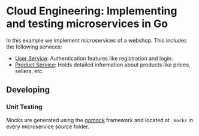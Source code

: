 # Cloud Engineering: Implementing and testing microservices in Go
In this example we implement microservices of a webshop. This includes
the following services:

* [User Service](src/user-service/): Authentication features like registration and login.
* [Product Service](src/product-service/): Holds detailed information about products like prices, sellers, etc.

## Developing

### Unit Testing
Mocks are generated using the [gomock](https://github.com/uber-go/mock)
framework and located at `_mocks` in every microservice source folder.
